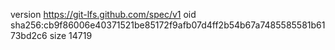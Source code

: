 version https://git-lfs.github.com/spec/v1
oid sha256:cb9f86006e40371521be85172f9afb07d4ff2b54b67a7485585581b6173bd2c6
size 14719
